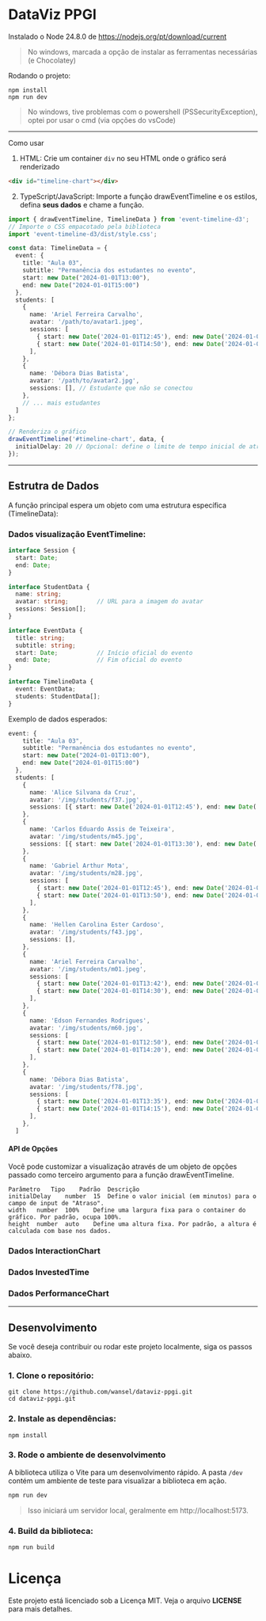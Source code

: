 # DataViz PPGI

Instalado o Node 24.8.0 de https://nodejs.org/pt/download/current
> No windows, marcada a opção de instalar as ferramentas necessárias (e Chocolatey)


Rodando o projeto:
```shell
npm install
npm run dev
```
> No windows, tive problemas com o powershell (PSSecurityException), optei por usar o cmd (via opções do vsCode)


----

Como usar

1. HTML: Crie um container `div` no seu HTML onde o gráfico será renderizado
```html
<div id="timeline-chart"></div>
```

2. TypeScript/JavaScript: Importe a função drawEventTimeline e os estilos, defina **seus dados** e chame a função.
```ts
import { drawEventTimeline, TimelineData } from 'event-timeline-d3';
// Importe o CSS empacotado pela biblioteca
import 'event-timeline-d3/dist/style.css';

const data: TimelineData = {
  event: {
    title: "Aula 03",
    subtitle: "Permanência dos estudantes no evento",
    start: new Date("2024-01-01T13:00"),
    end: new Date("2024-01-01T15:00")
  },
  students: [
    {
      name: 'Ariel Ferreira Carvalho',
      avatar: '/path/to/avatar1.jpeg',
      sessions: [
        { start: new Date('2024-01-01T12:45'), end: new Date('2024-01-01T14:40') },
        { start: new Date('2024-01-01T14:50'), end: new Date('2024-01-01T15:10') },
      ],
    },
    {
      name: 'Débora Dias Batista',
      avatar: '/path/to/avatar2.jpg',
      sessions: [], // Estudante que não se conectou
    },
    // ... mais estudantes
  ]
};

// Renderiza o gráfico
drawEventTimeline('#timeline-chart', data, {
  initialDelay: 20 // Opcional: define o limite de tempo inicial de atraso para a cor da barra
});
```

---

## Estrutra de Dados

A função principal espera um objeto com uma estrutura específica (TimelineData):

### Dados visualização EventTimeline:

```ts
interface Session {
  start: Date;
  end: Date;
}

interface StudentData {
  name: string;
  avatar: string;        // URL para a imagem do avatar
  sessions: Session[];
}

interface EventData {
  title: string;
  subtitle: string;
  start: Date;           // Início oficial do evento
  end: Date;             // Fim oficial do evento
}

interface TimelineData {
  event: EventData;
  students: StudentData[];
}
```

Exemplo de dados esperados:
```ts
event: {
    title: "Aula 03",
    subtitle: "Permanência dos estudantes no evento",
    start: new Date("2024-01-01T13:00"),
    end: new Date("2024-01-01T15:00")
  },
  students: [
    {
      name: 'Alice Silvana da Cruz',
      avatar: '/img/students/f37.jpg',
      sessions: [{ start: new Date('2024-01-01T12:45'), end: new Date('2024-01-01T14:45'), color: '#2196f3' }],
    },
    {
      name: 'Carlos Eduardo Assis de Teixeira',
      avatar: '/img/students/m45.jpg',
      sessions: [{ start: new Date('2024-01-01T13:30'), end: new Date('2024-01-01T15:10'), color: '#f4b400' }],
    },
    {
      name: 'Gabriel Arthur Mota',
      avatar: '/img/students/m28.jpg',
      sessions: [
        { start: new Date('2024-01-01T12:45'), end: new Date('2024-01-01T13:30') },
        { start: new Date('2024-01-01T13:50'), end: new Date('2024-01-01T14:40') },
      ],
    },
    {
      name: 'Hellen Carolina Ester Cardoso',
      avatar: '/img/students/f43.jpg',
      sessions: [],
    },
    {
      name: 'Ariel Ferreira Carvalho',
      avatar: '/img/students/m01.jpeg',
      sessions: [
        { start: new Date('2024-01-01T13:42'), end: new Date('2024-01-01T14:25') },
        { start: new Date('2024-01-01T14:30'), end: new Date('2024-01-01T14:55') },
      ],
    },
    {
      name: 'Edson Fernandes Rodrigues',
      avatar: '/img/students/m60.jpg',
      sessions: [
        { start: new Date('2024-01-01T12:50'), end: new Date('2024-01-01T14:10') },
        { start: new Date('2024-01-01T14:20'), end: new Date('2024-01-01T15:00') },
      ],
    },
    {
      name: 'Débora Dias Batista',
      avatar: '/img/students/f78.jpg',
      sessions: [
        { start: new Date('2024-01-01T13:35'), end: new Date('2024-01-01T14:05') },
        { start: new Date('2024-01-01T14:15'), end: new Date('2024-01-01T14:45') },
      ],
    },
  ]
```
#### API de Opções

Você pode customizar a visualização através de um objeto de opções passado como terceiro argumento para a função drawEventTimeline.

```
Parâmetro	Tipo	Padrão	Descrição
initialDelay	number	15	Define o valor inicial (em minutos) para o campo de input de "Atraso".
width	number	100%	Define uma largura fixa para o container do gráfico. Por padrão, ocupa 100%.
height	number	auto	Define uma altura fixa. Por padrão, a altura é calculada com base nos dados.
```

### Dados InteractionChart

### Dados InvestedTime

### Dados PerformanceChart

----

## Desenvolvimento

Se você deseja contribuir ou rodar este projeto localmente, siga os passos abaixo.

### 1. Clone o repositório:
```shell
git clone https://github.com/wansel/dataviz-ppgi.git
cd dataviz-ppgi.git
```

### 2. Instale as dependências:
```shell
npm install
```

### 3. Rode o ambiente de desenvolvimento

A biblioteca utiliza o Vite para um desenvolvimento rápido. A pasta `/dev` contém um ambiente de teste para visualizar a biblioteca em ação.

```Bash
npm run dev
```
> Isso iniciará um servidor local, geralmente em http://localhost:5173.

### 4. Build da biblioteca:
```shell
npm run build
```

# Licença
Este projeto está licenciado sob a Licença MIT. Veja o arquivo **LICENSE** para mais detalhes.
